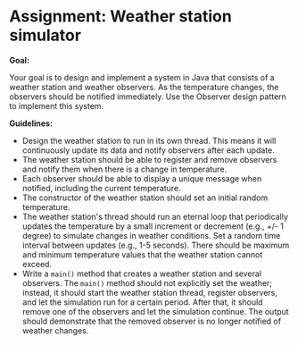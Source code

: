 # Assignment: Weather station simulator

**Goal:**

Your goal is to design and implement a system in Java that consists of a weather station and weather observers. As the temperature changes, the observers should be notified immediately. Use the Observer design pattern to implement this system.

**Guidelines:**

- Design the weather station to run in its own thread. This means it will continuously update its data and notify observers after each update.
- The weather station should be able to register and remove observers and notify them when there is a change in temperature.
- Each observer should be able to display a unique message when notified, including the current temperature.
- The constructor of the weather station should set an initial random temperature.
- The weather station's thread should run an eternal loop that periodically updates the temperature by a small increment or decrement (e.g., +/- 1 degree) to simulate changes in weather conditions. Set a random time interval between updates (e.g., 1-5 seconds). There should be maximum and minimum temperature values that the weather station cannot exceed. 
- Write a `main()` method that creates a weather station and several observers. The `main()` method should not explicitly set the weather; instead, it should start the weather station thread, register observers, and let the simulation run for a certain period. After that, it should remove one of the observers and let the simulation continue. The output should demonstrate that the removed observer is no longer notified of weather changes.
